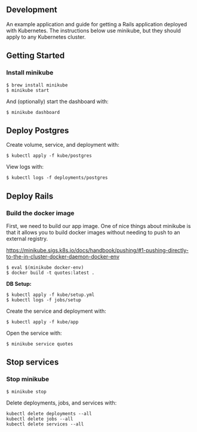## Development

An example application and guide for getting a Rails application deployed with Kubernetes. The instructions below use minikube, but they should apply to any Kubernetes cluster.

## Getting Started

### Install minikube

```
$ brew install minikube
$ minikube start
```

And (optionally) start the dashboard with:
```
$ minikube dashboard
```

## Deploy Postgres

Create volume, service, and deployment with:
```
$ kubectl apply -f kube/postgres
```

View logs with:
```
$ kubectl logs -f deployments/postgres
```

## Deploy Rails

### Build the docker image

First, we need to build our app image. One of nice things about minikube is that it allows you to build docker images without needing to push to an external registry.

https://minikube.sigs.k8s.io/docs/handbook/pushing/#1-pushing-directly-to-the-in-cluster-docker-daemon-docker-env

```
$ eval $(minikube docker-env)
$ docker build -t quotes:latest .
```

**DB Setup:**
```
$ kubectl apply -f kube/setup.yml
$ kubectl logs -f jobs/setup
```

Create the service and deployment with:
```
$ kubectl apply -f kube/app
```

Open the service with:
```
$ minikube service quotes
```

## Stop services

### Stop minikube

```
$ minikube stop
```

Delete deployments, jobs, and services with:

```
kubectl delete deployments --all
kubectl delete jobs --all
kubectl delete services --all
```
